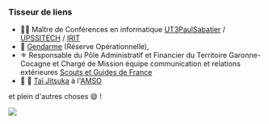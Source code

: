 ### Tisseur de liens
- :man_teacher: Maître de Conférences en informatique [UT3PaulSabatier](https://www.univ-tlse3.fr) / [UPSSITECH](https://www.upssitech.eu) / [IRIT](https://www.irit.fr)
- :cop: [Gendarme](https://www.gendarmerie.interieur.gouv.fr) (Réserve Opérationnelle), 
- ⚜ Responsable du Pôle Administratif et Financier du Territoire Garonne-Cocagne  et Chargé de Mission équipe communication et relations extérieures [Scouts et Guides de France](https://www.sgdf.fr)
- :martial_arts_uniform: :cherry_blossom: [Taï Jitsuka](https://www.nihon-tai-jitsu.fr) à l'[AMSO](https://www.am-so.fr)

et plein d'autres choses :smile: !

<!--
https://github.com/ikatyang/emoji-cheat-sheet/blob/master/README.md
-->

<img src="https://github-readme-stats.vercel.app/api?username=truillet"/>
